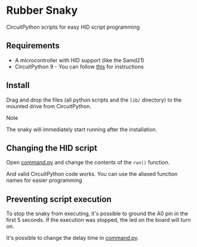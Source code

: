 # Rubber Snaky
CircuitPython scripts for easy HID script programming

## Requirements
- A microcontroller with HID support (like the Samd21)
- CircuitPython 9 - You can follow [this](https://learn.adafruit.com/welcome-to-circuitpython/installing-circuitpython) for instructions

## Install
Drag and drop the files (all python scripts and the `lib/` directory) to the mounted drive from CircuitPython.
> [!NOTE]
> The snaky will immediately start running after the installation.

## Changing the HID script
Open [command.py](command.py) and change the contents of the `run()` function.

And valid CircuitPython code works. You can use the aliased function names
for easier programming

## Preventing script execution
To stop the snaky from executing, it's possible to ground the A0 pin in the first
5 seconds. If the execution was stopped, the led on the board will turn on.

It's possible to change the delay time in [command.py](command.py).
